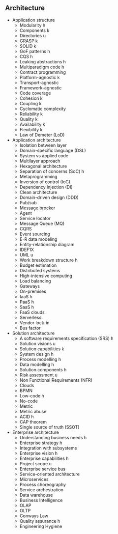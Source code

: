 ## Architecture

- Application structure
  - Modularity h
  - Components k 
  - Directories u
  - GRASP k
  - SOLID k
  - GoF patterns h
  - CQS h
  - Leaking abstractions h
  - Multiparadigm code h
  - Contract programming
  - Platform-agnostic k
  - Transport-agnostic 
  - Framework-agnostic 
  - Code coverage
  - Cohesion k
  - Coupling k
  - Cyclomatic complexity
  - Reliability k
  - Quality k
  - Availability k
  - Flexibility k
  - Law of Demeter (LoD)
- Application architecture
  - Isolation between layer
  - Domain-specific language (DSL)
  - System vs applied code
  - Multilayer approach
  - Hexagonal architecture
  - Separation of concerns (SoC) h
  - Metaprogramming
  - Inversion of control (IoC)
  - Dependency injection (DI)
  - Clean architecture
  - Domain-driven design (DDD)
  - Pub/sub
  - Message brocker
  - Agent
  - Service locator
  - Message Queue (MQ)
  - CQRS
  - Event sourcing
  - E-R data modeling
  - Entity-relationship diagram
  - IDEF1X
  - UML u
  - Work breakdown structure h
  - Budget estimation
  - Distributed systems
  - High-intensive computing
  - Load balancing
  - Gateways
  - On-premises
  - IaaS h
  - PaaS h
  - SaaS h
  - FaaS clouds
  - Serverless
  - Vendor lock-in
  - Bus factor
- Solution architecture
  - A software requirements specification (SRS) h
  - Solution visions u
  - Solution capabilities k
  - System design h
  - Process modelling h
  - Data modelling h
  - Solution components h
  - Risk assessment u
  - Non Functional Requirements (NFR)
  - Clouds
  - BPMN
  - Low-code h
  - No-code
  - Metric
  - Metric abuse
  - ACID h
  - CAP theorem
  - Single source of truth (SSOT)
- Enterprise architecture
  - Understanding business needs h
  - Enterprise strategy h
  - Integration with subsystems
  - Enterprise vision h
  - Enterprise capabilities h
  - Project scope u
  - Enterprise service bus
  - Service-oriented architecture
  - Microservices
  - Process choreography
  - Service orchestration
  - Data warehouse
  - Business Intelligence
  - OLAP
  - OLTP
  - Conways Law
  - Quality assurance h
  - Engineering Hygiene
